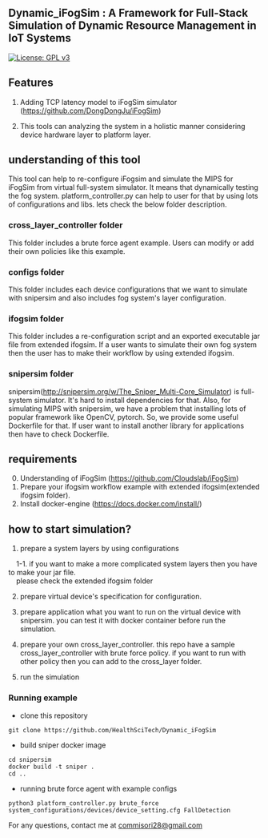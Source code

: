 ## Dynamic_iFogSim : A Framework for Full-Stack Simulation of Dynamic Resource Management in IoT Systems

[![License: GPL v3](https://img.shields.io/badge/License-GPLv3-blue.svg)](https://www.gnu.org/licenses/gpl-3.0)

## Features

1. Adding TCP latency model to iFogSim simulator (https://github.com/DongDongJu/iFogSim)

2. This tools can analyzing the system in a holistic manner considering device hardware layer to platform layer.

## understanding of this tool

This tool can help to re-configure iFogsim and simulate the MIPS for iFogSim from virtual full-system simulator. It means that dynamically testing the fog system. platform_controller.py can help to user for that by using lots of configurations and libs. lets check the below folder description.

### cross_layer_controller folder

This folder includes a brute force agent example. Users can modify or add their own policies like this example.

### configs folder

This folder includes each device configurations that we want to simulate with snipersim and also includes fog system's layer configuration.

### ifogsim folder

This folder includes a re-configuration script and an exported executable jar file from extended ifogsim. If a user wants to simulate their own fog system then the user has to make their workflow by using extended ifogsim.

### snipersim folder 

snipersim(http://snipersim.org/w/The_Sniper_Multi-Core_Simulator) is full-system simulator. It's hard to install dependencies for that. Also, for simulating MIPS with snipersim, we have a problem that installing lots of popular framework like OpenCV, pytorch. So, we provide some useful Dockerfile for that. If user want to install another library for applications then have to check Dockerfile.

## requirements
0. Understanding of iFogSim (https://github.com/Cloudslab/iFogSim)
1. Prepare your ifogsim workflow example with extended ifogsim(extended ifogsim folder).
2. Install docker-engine (https://docs.docker.com/install/)

## how to start simulation?

1. prepare a system layers by using configurations

&nbsp;&nbsp;&nbsp;&nbsp;1-1. if you want to make a more complicated system layers then you have to make your jar file.  
&nbsp;&nbsp;&nbsp;&nbsp;please check the extended ifogsim folder

2. prepare virtual device's specification for configuration.

3. prepare application what you want to run on the virtual device with snipersim. you can test it with docker container before run the simulation.

4. prepare your own cross_layer_controller. this repo have a sample cross_layer_controller with brute force policy. if you want to run with other policy then you can add to the cross_layer folder.

5. run the simulation

### Running example

- clone this repository
```
git clone https://github.com/HealthSciTech/Dynamic_iFogSim
```
- build sniper docker image
```
cd snipersim
docker build -t sniper .
cd ..
```
- running brute force agent with example configs  
```
python3 platform_controller.py brute_force system_configurations/devices/device_setting.cfg FallDetection
```


For any questions, contact me at commisori28@gmail.com
